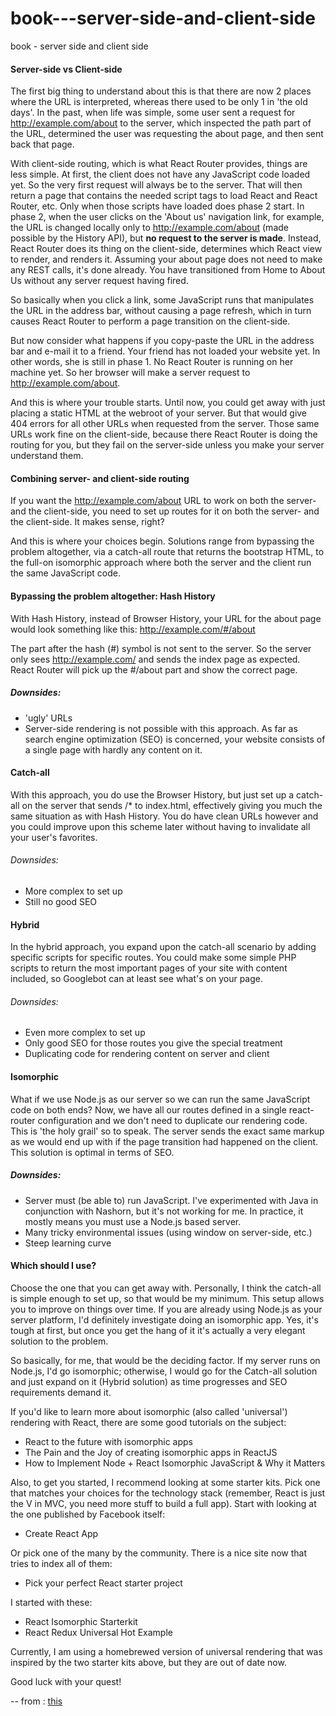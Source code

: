 # book---server-side-and-client-side
book - server side and client side



#### Server-side vs Client-side
The first big thing to understand about this is that there are now 2 places where the URL is interpreted, whereas there used to be only 1 in 'the old days'. In the past, when life was simple, some user sent a request for http://example.com/about to the server, which inspected the path part of the URL, determined the user was requesting the about page, and then sent back that page.

With client-side routing, which is what React Router provides, things are less simple. At first, the client does not have any JavaScript code loaded yet. So the very first request will always be to the server. That will then return a page that contains the needed script tags to load React and React Router, etc. Only when those scripts have loaded does phase 2 start. In phase 2, when the user clicks on the 'About us' navigation link, for example, the URL is changed locally only to http://example.com/about (made possible by the History API), but <b>no request to the server is made</b>. Instead, React Router does its thing on the client-side, determines which React view to render, and renders it. Assuming your about page does not need to make any REST calls, it's done already. You have transitioned from Home to About Us without any server request having fired.

So basically when you click a link, some JavaScript runs that manipulates the URL in the address bar, without causing a page refresh, which in turn causes React Router to perform a page transition on the client-side.

But now consider what happens if you copy-paste the URL in the address bar and e-mail it to a friend. Your friend has not loaded your website yet. In other words, she is still in phase 1. No React Router is running on her machine yet. So her browser will make a server request to http://example.com/about.

And this is where your trouble starts. Until now, you could get away with just placing a static HTML at the webroot of your server. But that would give 404 errors for all other URLs when requested from the server. Those same URLs work fine on the client-side, because there React Router is doing the routing for you, but they fail on the server-side unless you make your server understand them.

#### Combining server- and client-side routing
If you want the http://example.com/about URL to work on both the server- and the client-side, you need to set up routes for it on both the server- and the client-side. It makes sense, right?

And this is where your choices begin. Solutions range from bypassing the problem altogether, via a catch-all route that returns the bootstrap HTML, to the full-on isomorphic approach where both the server and the client run the same JavaScript code.

#### Bypassing the problem altogether: Hash History
With Hash History, instead of Browser History, your URL for the about page would look something like this: http://example.com/#/about

The part after the hash (#) symbol is not sent to the server. So the server only sees http://example.com/ and sends the index page as expected. React Router will pick up the #/about part and show the correct page.

##### Downsides:

- 'ugly' URLs
- Server-side rendering is not possible with this approach. As far as search engine optimization (SEO) is concerned, your website consists of a single page with hardly any content on it.

#### Catch-all
With this approach, you do use the Browser History, but just set up a catch-all on the server that sends /* to index.html, effectively giving you much the same situation as with Hash History. You do have clean URLs however and you could improve upon this scheme later without having to invalidate all your user's favorites.

###### Downsides:

- More complex to set up
- Still no good SEO

#### Hybrid

In the hybrid approach, you expand upon the catch-all scenario by adding specific scripts for specific routes. You could make some simple PHP scripts to return the most important pages of your site with content included, so Googlebot can at least see what's on your page.

###### Downsides:

- Even more complex to set up
- Only good SEO for those routes you give the special treatment
- Duplicating code for rendering content on server and client

#### Isomorphic

What if we use Node.js as our server so we can run the same JavaScript code on both ends? Now, we have all our routes defined in a single react-router configuration and we don't need to duplicate our rendering code. This is 'the holy grail' so to speak. The server sends the exact same markup as we would end up with if the page transition had happened on the client. This solution is optimal in terms of SEO.

##### Downsides:

- Server must (be able to) run JavaScript. I've experimented with Java in conjunction with Nashorn, but it's not working for me. In practice, it mostly means you must use a Node.js based server.
- Many tricky environmental issues (using window on server-side, etc.)
- Steep learning curve

#### Which should I use?

Choose the one that you can get away with. Personally, I think the catch-all is simple enough to set up, so that would be my minimum. This setup allows you to improve on things over time. If you are already using Node.js as your server platform, I'd definitely investigate doing an isomorphic app. Yes, it's tough at first, but once you get the hang of it it's actually a very elegant solution to the problem.

So basically, for me, that would be the deciding factor. If my server runs on Node.js, I'd go isomorphic; otherwise, I would go for the Catch-all solution and just expand on it (Hybrid solution) as time progresses and SEO requirements demand it.

If you'd like to learn more about isomorphic (also called 'universal') rendering with React, there are some good tutorials on the subject:

- React to the future with isomorphic apps
- The Pain and the Joy of creating isomorphic apps in ReactJS
- How to Implement Node + React Isomorphic JavaScript & Why it Matters

Also, to get you started, I recommend looking at some starter kits. Pick one that matches your choices for the technology stack (remember, React is just the V in MVC, you need more stuff to build a full app). Start with looking at the one published by Facebook itself:

- Create React App

Or pick one of the many by the community. There is a nice site now that tries to index all of them:

- Pick your perfect React starter project

I started with these:

- React Isomorphic Starterkit
- React Redux Universal Hot Example

Currently, I am using a homebrewed version of universal rendering that was inspired by the two starter kits above, but they are out of date now.

Good luck with your quest!

--
from : [this](https://stackoverflow.com/questions/27928372/react-router-urls-dont-work-when-refreshing-or-writing-manually)
